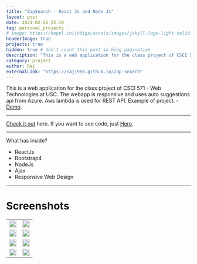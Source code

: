 ```yaml
---
title: "ZapSearch - React Js and Node Js"
layout: post
date: 2021-02-26 22:10
tag: personal_projects
# image: https://koppl.in/indigo/assets/images/jekyll-logo-light-solid.png
headerImage: true
projects: true
hidden: true # don't count this post in blog pagination
description: "This is a web application for the class project of CSCI 571 - Web Technologies at USC"
category: project
author: Raj
externalLink: "https://raj1998.github.io/zap-search"
---
```


This is a web application for the class project of CSCI 571 - Web Technologies at USC. The webapp is responsive and uses auto suggestions api from Azure. Aws lambda is used for REST API.
Example of project. - [Demo](http://news-app-cs571.s3-website-us-east-1.amazonaws.com/#/).

---

[Check it out](http://news-app-cs571.s3-website-us-east-1.amazonaws.com/#/) here.
If you want to see code, just [Here](https://github.com/Raj1998/news-app-react-node).

---

What has inside?

- ReactJs
- Bootstrap4
- NodeJs
- Ajax
- Responsive Web Design

---

# Screenshots

<table>
<tr>
    <td>
        <img src="https://raw.githubusercontent.com/Raj1998/news-app-react-node/master/img/1.png" width="100%">
    </td>
    <td>
        <img src="https://raw.githubusercontent.com/Raj1998/news-app-react-node/master/img/2.png" width="100%">
    </td>
</tr>
<tr>
    <td>
        <img src="https://raw.githubusercontent.com/Raj1998/news-app-react-node/master/img/3.png" width="100%">
    </td>
    <td>
        <img src="https://raw.githubusercontent.com/Raj1998/news-app-react-node/master/img/4.png" width="100%">
    </td>
</tr>
<tr>
    <td>
        <img src="https://raw.githubusercontent.com/Raj1998/news-app-react-node/master/img/m1.png" width="100%">
    </td>
    <td>
        <img src="https://raw.githubusercontent.com/Raj1998/news-app-react-node/master/img/m2.png" width="100%">
    </td>
</tr>
<tr>
    <td>
        <img src="https://raw.githubusercontent.com/Raj1998/news-app-react-node/master/img/m3.png" width="100%">
    </td>
    <td>
        <img src="https://raw.githubusercontent.com/Raj1998/news-app-react-node/master/img/m4.png" width="100%">
    </td>
</tr>

</table>
